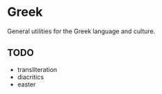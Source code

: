 # Greek

General utilities for the Greek language and culture.

## TODO

-   transliteration
-   diacritics
-   easter
